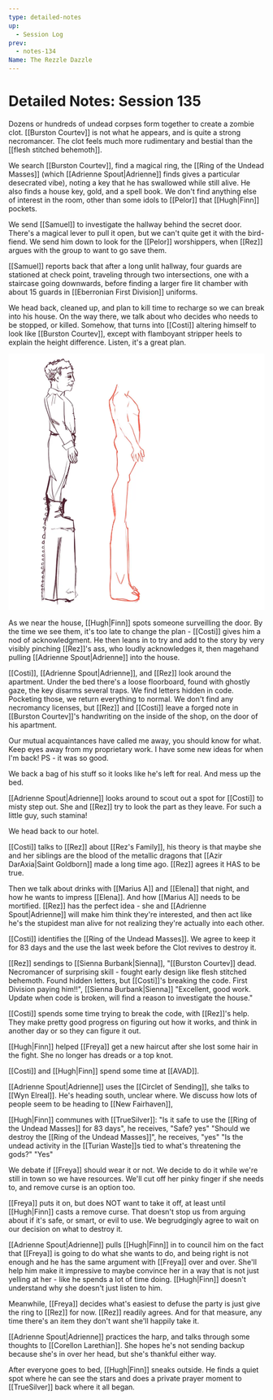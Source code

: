 ```yaml
---
type: detailed-notes
up:
  - Session Log
prev:
  - notes-134
Name: The Rezzle Dazzle
---
```

# Detailed Notes: Session 135

Dozens or hundreds of undead corpses form together to create a zombie clot. [[Burston Courtev]] is not what he appears, and is quite a strong necromancer. The clot feels much more rudimentary and bestial than the [[flesh stitched behemoth]]. 

We search [[Burston Courtev]], find a magical ring, the [[Ring of the Undead Masses]] (which [[Adrienne Spout|Adrienne]] finds gives a particular desecrated vibe), noting a key that he has swallowed while still alive. He also finds a house key, gold, and a spell book. We don't find anything else of interest in the room, other than some idols to [[Pelor]] that [[Hugh|Finn]] pockets.

We send [[Samuel]] to investigate the hallway behind the secret door. There's a magical lever to pull it open, but we can't quite get it with the bird-fiend. We send him down to look for the [[Pelor]] worshippers, when [[Rez]] argues with the group to want to go save them. 

[[Samuel]] reports back that after a long unlit hallway, four guards are stationed at check point, traveling through two intersections, one with a staircase going downwards, before finding a larger fire lit chamber with about 15 guards in [[Eberronian First Division]] uniforms. 

We head back, cleaned up, and plan to kill time to recharge so we can break into his house. On the way there, we talk about who decides who needs to be stopped, or killed. Somehow, that turns into [[Costi]] altering himself to look like [[Burston Courtev]], except with flamboyant stripper heels to explain the height difference. Listen, it's a great plan.

![](/assets/obsidian/Pasted%20image%2020250120214202.png)

As we near the house, [[Hugh|Finn]] spots someone surveilling the door. By the time we see them, it's too late to change the plan - [[Costi]] gives him a nod of acknowledgment. He then leans in to try and add to the story by very visibly pinching [[Rez]]'s ass, who loudly acknowledges it, then magehand pulling [[Adrienne Spout|Adrienne]] into the house. 

[[Costi]], [[Adrienne Spout|Adrienne]], and [[Rez]] look around the apartment. Under the bed there's a loose floorboard, found with ghostly gaze, the key disarms several traps. We find letters hidden in code. Pocketing those, we return everything to normal. We don't find any necromancy licenses, but  [[Rez]] and [[Costi]] leave a forged note in [[Burston Courtev]]'s handwriting on the inside of the shop, on the door of his apartment.

Our mutual acquaintances have called me away, you should know for what. Keep eyes away from my proprietary work. I have some new ideas for when I'm back! PS - it was so good.

We back a bag of his stuff so it looks like he's left for real. And mess up the bed. 

[[Adrienne Spout|Adrienne]] looks around to scout out a spot for [[Costi]] to misty step out. She and [[Rez]] try to look the part as they leave. For such a little guy, such stamina!

We head back to our hotel. 

[[Costi]] talks to [[Rez]] about [[Rez's Family]], his theory is that maybe she and her siblings are the blood of the metallic dragons that [[Azir DarAxia|Saint Goldborn]] made a long time ago. [[Rez]] agrees it HAS to be true. 

Then we talk about drinks with [[Marius A]] and [[Elena]] that night, and how he wants to impress [[Elena]]. And how [[Marius A]] needs to be mortified. [[Rez]] has the perfect idea - she and [[Adrienne Spout|Adrienne]] will make him think they're interested, and then act like he's the stupidest man alive for not realizing they're actually into each other. 

[[Costi]] identifies the [[Ring of the Undead Masses]]. We agree to keep it for 83 days and the use the last week before the Clot revives to destroy it. 

[[Rez]] sendings to [[Sienna Burbank|Sienna]], "[[Burston Courtev]] dead. Necromancer of surprising skill - fought early design like flesh stitched behemoth. Found hidden letters, but [[Costi]]'s breaking the code. First Division paying him!!", [[Sienna Burbank|Sienna]] "Excellent, good work. Update when code is broken, will find a reason to investigate the house."

[[Costi]] spends some time trying to break the code, with [[Rez]]'s help. They make pretty good progress on figuring out how it works, and think in another day or so they can figure it out. 

[[Hugh|Finn]] helped [[Freya]] get a new haircut after she lost some hair in the fight. She no longer has dreads or a top knot. 

[[Costi]] and [[Hugh|Finn]] spend some time at [[AVAD]]. 

[[Adrienne Spout|Adrienne]] uses the [[Circlet of Sending]], she talks to [[Wyn Elreal]]. He's heading south, unclear where. We discuss how lots of people seem to be heading to [[New Fairhaven]], 

[[Hugh|Finn]] communes with [[TrueSilver]]:
	"Is it safe to use the [[Ring of the Undead Masses]] for 83 days", he receives, "Safe? yes"
	"Should we destroy the [[Ring of the Undead Masses]]", he receives, "yes"
	"Is the undead activity in the [[Turian Waste]]s tied to what's threatening the gods?" "Yes"

We debate if [[Freya]] should wear it or not. We decide to do it while we're still in town so we have resources. We'll cut off her pinky finger if she needs to, and remove curse is an option too. 

[[Freya]] puts it on, but does NOT want to take it off, at least until [[Hugh|Finn]] casts a remove curse. That doesn't stop us from arguing about if it's safe, or smart, or evil to use. We begrudgingly agree to wait on our decision on what to destroy it. 

[[Adrienne Spout|Adrienne]] pulls [[Hugh|Finn]] in to council him on the fact that [[Freya]] is going to do what she wants to do, and being right is not enough and he has the same argument with [[Freya]] over and over. She'll help him make it impressive to maybe convince her in a way that is not just yelling at her - like he spends a lot of time doing. [[Hugh|Finn]] doesn't understand why she doesn't just listen to him.

Meanwhile, [[Freya]] decides what's easiest to defuse the party is just give the ring to [[Rez]] for now. [[Rez]] readily agrees. And for that measure, any time there's an item they don't want she'll happily take it. 

[[Adrienne Spout|Adrienne]] practices the harp, and talks through some thoughts to [[Corellon Larethian]]. She hopes he's not sending backup because she's in over her head, but she's thankful either way. 

After everyone goes to bed, [[Hugh|Finn]] sneaks outside. He finds a quiet spot where he can see the stars and does a private prayer moment to [[TrueSilver]] back where it all began. 




